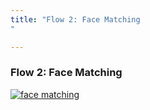 ```yaml
---
title: "Flow 2: Face Matching
"

---
```


### Flow 2: Face Matching

[![face matching](https://static.swimlanes.io/862fcd7dfc64aabe0d9d8b64676856dd.png)](https://swimlanes.io/d/umDCBbU-d)
